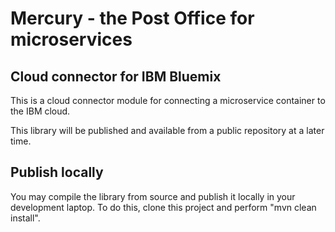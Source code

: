 # Mercury - the Post Office for microservices

## Cloud connector for IBM Bluemix

This is a cloud connector module for connecting a microservice container to the IBM cloud.

This library will be published and available from a public repository at a later time.

## Publish locally

You may compile the library from source and publish it locally in your development laptop.
To do this, clone this project and perform "mvn clean install".

